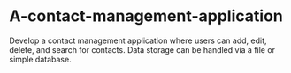 # A-contact-management-application
Develop a contact management application where users can add, edit, delete, and search for contacts. Data storage can be handled via a file or simple database.

